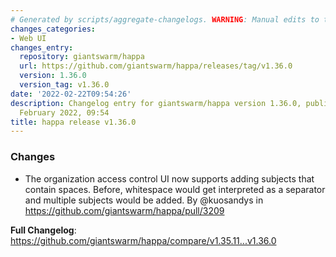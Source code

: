 ```yaml
---
# Generated by scripts/aggregate-changelogs. WARNING: Manual edits to this files will be overwritten.
changes_categories:
- Web UI
changes_entry:
  repository: giantswarm/happa
  url: https://github.com/giantswarm/happa/releases/tag/v1.36.0
  version: 1.36.0
  version_tag: v1.36.0
date: '2022-02-22T09:54:26'
description: Changelog entry for giantswarm/happa version 1.36.0, published on 22
  February 2022, 09:54
title: happa release v1.36.0
---
```


### Changes

* The organization access control UI now supports adding subjects that contain spaces. Before, whitespace would get interpreted as a separator and multiple subjects would be added. By @kuosandys in https://github.com/giantswarm/happa/pull/3209

**Full Changelog**: https://github.com/giantswarm/happa/compare/v1.35.11...v1.36.0

